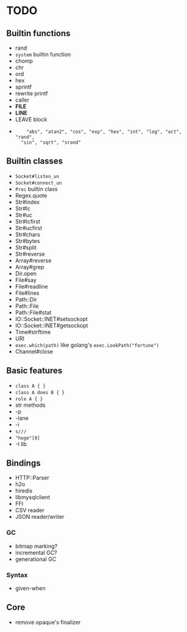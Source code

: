 TODO
====

## Builtin functions

 * rand
 * `system` builtin function
 * chomp
 * chr
 * ord
 * hex
 * sprintf
 * rewrite printf
 * caller
 * __FILE__
 * __LINE__
 * LEAVE block
 *         "abs", "atan2", "cos", "exp", "hex", "int", "log", "oct", "rand",
         "sin", "sqrt", "srand"

## Builtin classes

 * `Socket#listen_un`
 * `Socket#connect_un`
 * `Proc` builtin class
 * Regex.quote
 * Str#index
 * Str#lc
 * Str#uc
 * Str#lcfirst
 * Str#ucfirst
 * Str#chars
 * Str#bytes
 * Str#split
 * Str#reverse
 * Array#reverse
 * Array#grep
 * Dir.open
 * File#say
 * File#readline
 * File#lines
 * Path::Dir
 * Path::File
 * Path::File#stat
 * IO::Socket::INET#setsockopt
 * IO::Socket::INET#getsockopt
 * Time#strftime
 * URI
 * `exec.which(path)` like golang's `exec.LookPath("fortune")`
 * Channel#close

## Basic features

 * `class A { }`
 * `class A does B { }`
 * `role A { }`
 * str methods
 * -p
 * -lane
 * -i
 * `s///`
 * `"hoge"[0]`
 * -I lib

## Bindings

 * HTTP::Parser
 * h2o
 * hiredis
 * libmysqlclient
 * FFI
 * CSV reader
 * JSON reader/writer

### GC

 * bitmap marking?
 * incremental GC?
 * generational GC

### Syntax

 * given-when

## Core

 * remove opaque's finalizer

